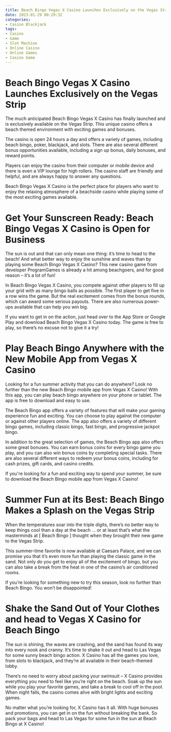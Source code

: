 ```yaml
---
title: Beach Bingo Vegas X Casino Launches Exclusively on the Vegas Strip
date: 2023-01-29 00:29:32
categories:
- Casino Blackjack
tags:
- Casino
- Game
- Slot Machine
- Online Casino
- Online Games
- Casino Game
---
```



#  Beach Bingo Vegas X Casino Launches Exclusively on the Vegas Strip

The much anticipated Beach Bingo Vegas X Casino has finally launched and is exclusively available on the Vegas Strip. This unique casino offers a beach themed environment with exciting games and bonuses.

The casino is open 24 hours a day and offers a variety of games, including beach bingo, poker, blackjack, and slots. There are also several different bonus opportunities available, including a sign up bonus, daily bonuses, and reward points.

Players can enjoy the casino from their computer or mobile device and there is even a VIP lounge for high rollers. The casino staff are friendly and helpful, and are always happy to answer any questions.

Beach Bingo Vegas X Casino is the perfect place for players who want to enjoy the relaxing atmosphere of a beachside casino while playing some of the most exciting games available.

#  Get Your Sunscreen Ready: Beach Bingo Vegas X Casino is Open for Business

The sun is out and that can only mean one thing: it’s time to head to the beach! And what better way to enjoy the sunshine and waves than by playing some Beach Bingo Vegas X Casino? This new casino game from developer ProgramGames is already a hit among beachgoers, and for good reason – it’s a lot of fun!

In Beach Bingo Vegas X Casino, you compete against other players to fill up your grid with as many bingo balls as possible. The first player to get five in a row wins the game. But the real excitement comes from the bonus rounds, which can award some serious payouts. There are also numerous power-ups available that can help you win big.

If you want to get in on the action, just head over to the App Store or Google Play and download Beach Bingo Vegas X Casino today. The game is free to play, so there’s no excuse not to give it a try!

#  Play Beach Bingo Anywhere with the New Mobile App from Vegas X Casino

Looking for a fun summer activity that you can do anywhere? Look no further than the new Beach Bingo mobile app from Vegas X Casino! With this app, you can play beach bingo anywhere on your phone or tablet. The app is free to download and easy to use.

The Beach Bingo app offers a variety of features that will make your gaming experience fun and exciting. You can choose to play against the computer or against other players online. The app also offers a variety of different bingo games, including classic bingo, fast bingo, and progressive jackpot bingo.

In addition to the great selection of games, the Beach Bingo app also offers some great bonuses. You can earn bonus coins for every bingo game you play, and you can also win bonus coins by completing special tasks. There are also several different ways to redeem your bonus coins, including for cash prizes, gift cards, and casino credits.

If you're looking for a fun and exciting way to spend your summer, be sure to download the Beach Bingo mobile app from Vegas X Casino!

#  Summer Fun at its Best: Beach Bingo Makes a Splash on the Vegas Strip

When the temperatures soar into the triple digits, there’s no better way to keep things cool than a day at the beach … or at least that’s what the masterminds at [ Beach Bingo ] thought when they brought their new game to the Vegas Strip.

This summer-time favorite is now available at Caesars Palace, and we can promise you that it’s even more fun than playing the classic game in the sand. Not only do you get to enjoy all of the excitement of bingo, but you can also take a break from the heat in one of the casino’s air conditioned rooms.

If you’re looking for something new to try this season, look no further than Beach Bingo. You won’t be disappointed!

#  Shake the Sand Out of Your Clothes and head to Vegas X Casino for Beach Bingo

The sun is shining, the waves are crashing, and the sand has found its way into every nook and cranny. It’s time to shake it out and head to Las Vegas for some sunny beach bingo action. X Casino has all the games you love, from slots to blackjack, and they’re all available in their beach-themed lobby.

There’s no need to worry about packing your swimsuit – X Casino provides everything you need to feel like you’re right on the beach. Soak up the sun while you play your favorite games, and take a break to cool off in the pool. When night falls, the casino comes alive with bright lights and exciting games.

No matter what you’re looking for, X Casino has it all. With huge bonuses and promotions, you can get in on the fun without breaking the bank. So pack your bags and head to Las Vegas for some fun in the sun at Beach Bingo at X Casino!